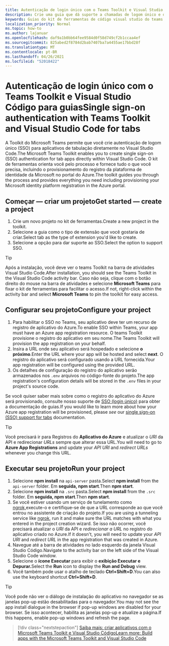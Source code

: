 ```yaml
---
title: Autenticação de login único com o Teams Toolkit e Visual Studio Código para guias
description: Crie uma guia que dá suporte a chamadas de logom único e do Microsoft Graph diretamente Visual Studio Código com o microsoft Teams Toolkit
keywords: Guias do kit de ferramentas de código visual studio do teams sso graph authentication Azure identity platform
localization_priority: Normal
ms.topic: how-to
ms.author: lajanuar
ms.openlocfilehash: daf9a1b0bb64fee9584d0f58d749cf2b1ccaa4ef
ms.sourcegitcommit: 825abed2f8784d2bab7407ba7a4455ae17bbd28f
ms.translationtype: MT
ms.contentlocale: pt-BR
ms.lasthandoff: 04/26/2021
ms.locfileid: "52018422"
---
```

# <a name="single-sign-on-authentication-with-teams-toolkit-and-visual-studio-code-for-tabs"></a><span data-ttu-id="b8479-104">Autenticação de login único com o Teams Toolkit e Visual Studio Código para guias</span><span class="sxs-lookup"><span data-stu-id="b8479-104">Single sign-on authentication with Teams Toolkit and Visual Studio Code for tabs</span></span>

<span data-ttu-id="b8479-105">A Toolkit do Microsoft Teams permite que você crie autenticação de logom único (SSO) para aplicativos de tabulação diretamente no Visual Studio Code.</span><span class="sxs-lookup"><span data-stu-id="b8479-105">The Microsoft Teams Toolkit enables you to create single sign-on (SSO) authentication  for tab apps directly within Visual Studio Code.</span></span> <span data-ttu-id="b8479-106">O kit de ferramentas orienta você pelo processo e fornece tudo o que você precisa, incluindo o provisionamento do registro da plataforma de identidade da Microsoft no portal do Azure.</span><span class="sxs-lookup"><span data-stu-id="b8479-106">The toolkit guides you through the process and provides everything you need including provisioning your Microsoft identity platform registration in the Azure portal.</span></span>

## <a name="get-started--create-a-project"></a><span data-ttu-id="b8479-107">Começar — criar um projeto</span><span class="sxs-lookup"><span data-stu-id="b8479-107">Get started — create a project</span></span>

1. <span data-ttu-id="b8479-108">Crie um novo projeto no kit de ferramentas.</span><span class="sxs-lookup"><span data-stu-id="b8479-108">Create a new project in the toolkit.</span></span>
1. <span data-ttu-id="b8479-109">Selecione a guia como o tipo de extensão que você gostaria de criar.</span><span class="sxs-lookup"><span data-stu-id="b8479-109">Select tab as the type of extension you'd like to create.</span></span>
1. <span data-ttu-id="b8479-110">Selecione a opção para dar suporte ao SSO.</span><span class="sxs-lookup"><span data-stu-id="b8479-110">Select the option to support SSO.</span></span>

> [!TIP]
> <span data-ttu-id="b8479-111">Após a instalação, você deve ver o teams Toolkit na barra de atividades Visual Studio Code.</span><span class="sxs-lookup"><span data-stu-id="b8479-111">After installation, you should see the Teams Toolkit in the Visual Studio Code activity bar.</span></span> <span data-ttu-id="b8479-112">Caso não seja, clique com o botão direito do mouse na barra de atividades e selecione **Microsoft Teams** para fixar o kit de ferramentas para facilitar o acesso.</span><span class="sxs-lookup"><span data-stu-id="b8479-112">If not, right-click within the activity bar and select **Microsoft Teams** to pin the toolkit for easy access.</span></span>

## <a name="configure-your-project"></a><span data-ttu-id="b8479-113">Configurar seu projeto</span><span class="sxs-lookup"><span data-stu-id="b8479-113">Configure your project</span></span>

1. <span data-ttu-id="b8479-114">Para habilitar o SSO no Teams, seu aplicativo deve ter um recurso de registro de aplicativo do Azure.</span><span class="sxs-lookup"><span data-stu-id="b8479-114">To enable SSO within Teams, your app must have an Azure app registration resource.</span></span> <span data-ttu-id="b8479-115">O teams Toolkit provisione o registro do aplicativo em seu nome.</span><span class="sxs-lookup"><span data-stu-id="b8479-115">The Teams Toolkit will provision the app registration on your behalf.</span></span>
1. <span data-ttu-id="b8479-116">Insira a URL onde seu aplicativo será hospedado e selecione **o próximo**.</span><span class="sxs-lookup"><span data-stu-id="b8479-116">Enter the URL where your app will be hosted and select **next**.</span></span> <span data-ttu-id="b8479-117">O registro do aplicativo será configurado usando a URL fornecida.</span><span class="sxs-lookup"><span data-stu-id="b8479-117">Your app registration will be configured using the provided URL.</span></span>
1. <span data-ttu-id="b8479-118">Os detalhes de configuração do registro do aplicativo serão armazenados nos `.env` arquivos no código-fonte do projeto.</span><span class="sxs-lookup"><span data-stu-id="b8479-118">The app registration's configuration details will be stored in the `.env` files in your project's source code.</span></span>

<span data-ttu-id="b8479-119">Se você quiser saber mais sobre como o registro do aplicativo  do Azure será provisionado, consulte nosso suporte de [SSO (login único)](../tabs/how-to/authentication/auth-aad-sso.md) para obter a documentação de guias.</span><span class="sxs-lookup"><span data-stu-id="b8479-119">If you would like to learn more about how your Azure app registration will be provisioned, please _see_  our [single sign-on (SSO) support for tabs](../tabs/how-to/authentication/auth-aad-sso.md) documentation.</span></span>

> [!TIP]
> <span data-ttu-id="b8479-120">Você precisará ir para Registros do **Aplicativo do Azure** e atualizar o *URI* da API e redirecionar *URLs* sempre que alterar essa URL.</span><span class="sxs-lookup"><span data-stu-id="b8479-120">You will need to go to **Azure App Registrations** and update your *API URI* and *redirect URLs* whenever you change this URL.</span></span>

## <a name="run-your-project"></a><span data-ttu-id="b8479-121">Executar seu projeto</span><span class="sxs-lookup"><span data-stu-id="b8479-121">Run your project</span></span>

1. <span data-ttu-id="b8479-122">Selecione **npm install** na `api-server` pasta.</span><span class="sxs-lookup"><span data-stu-id="b8479-122">Select **npm install** from the `api-server` folder.</span></span> <span data-ttu-id="b8479-123">Em **seguida, npm start**.</span><span class="sxs-lookup"><span data-stu-id="b8479-123">Then **npm start**.</span></span>
1. <span data-ttu-id="b8479-124">Selecione **npm install** na `.src` pasta.</span><span class="sxs-lookup"><span data-stu-id="b8479-124">Select **npm install** from the `.src` folder.</span></span> <span data-ttu-id="b8479-125">Em **seguida, npm start**.</span><span class="sxs-lookup"><span data-stu-id="b8479-125">Then **npm start**.</span></span>
1. <span data-ttu-id="b8479-126">Se você estiver usando um serviço de tunelamento como [ngrok,](https://ngrok.com/)execute-o e certifique-se de que a URL corresponde ao que você entrou no assistente de criação do projeto.</span><span class="sxs-lookup"><span data-stu-id="b8479-126">If you are using a tunneling service like [ngrok](https://ngrok.com/), run it and make sure the URL matches with what you entered in the project creation wizard.</span></span> <span data-ttu-id="b8479-127">Se isso não ocorrer, você precisará atualizar o _URI_ da API e _redirecionar a URL_ no registro do aplicativo criado no Azure.</span><span class="sxs-lookup"><span data-stu-id="b8479-127">If it doesn't, you will need to update your _API URI_ and _redirect URL_ in the app registration that was created in Azure.</span></span>
1. <span data-ttu-id="b8479-128">Navegue até a barra de atividades no lado esquerdo da janela Visual Studio Código.</span><span class="sxs-lookup"><span data-stu-id="b8479-128">Navigate to the activity bar on the left side of the Visual Studio Code window.</span></span>
1. <span data-ttu-id="b8479-129">Selecione o **ícone Executar** para exibir o **exibição Executar e Depurar.**</span><span class="sxs-lookup"><span data-stu-id="b8479-129">Select the **Run** icon to display the **Run and Debug** view.</span></span>
1. <span data-ttu-id="b8479-130">Você também pode usar o atalho de teclado **Ctrl+Shift+D**.</span><span class="sxs-lookup"><span data-stu-id="b8479-130">You can also use the keyboard shortcut **Ctrl+Shift+D**.</span></span>

> [!TIP]
> <span data-ttu-id="b8479-131">Você pode não ver o diálogo de instalação do aplicativo no navegador se as janelas pop-up estão desabilitadas para o navegador.</span><span class="sxs-lookup"><span data-stu-id="b8479-131">You may not see the app install dialogue in the browser if pop-up windows are disabled for your browser.</span></span> <span data-ttu-id="b8479-132">Se isso acontecer, habilita as janelas pop-up e atualize a página.</span><span class="sxs-lookup"><span data-stu-id="b8479-132">If this happens, enable pop-up windows and refresh the page.</span></span>

> [!div class="nextstepaction"]
> [<span data-ttu-id="b8479-133">Saiba mais: criar aplicativos com o Microsoft Teams Toolkit e Visual Studio Código</span><span class="sxs-lookup"><span data-stu-id="b8479-133">Learn more: Build apps with the Microsoft Teams Toolkit and Visual Studio Code</span></span>](visual-studio-code-overview.md)
